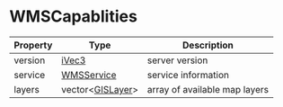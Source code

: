 # WMSCapablities

| Property | Type | Description |
|---|---|---|
| version | [iVec3](iVec3.md) | server version |
| service | [WMSService](WMSService.md) | service information |
| layers | vector<[GISLayer](WMSLayer.md)> | array of available map layers |
  
